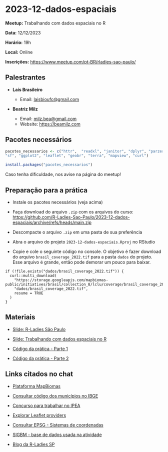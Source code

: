 # 2023-12-dados-espaciais

**Meetup:** Trabalhando com dados espaciais no R

**Data:** 12/12/2023

**Horário:** 19h

**Local:** Online

**Inscrições:** <https://www.meetup.com/pt-BR/rladies-sao-paulo/>

## Palestrantes

-   **Laís Brasileiro**

    -   Email: [laisbioufc\@gmail.com](mailto:laisbioufc@gmail.com)

-   **Beatriz Milz**

    -   Email: [milz.bea\@gmail.com](mailto:milz.bea@gmail.com)
    -   Website: <https://beamilz.com>


## Pacotes necessários

``` r
pacotes_necessarios <- c("httr",  "readxl", "janitor", "dplyr", "parzer", "glue",
"sf", "ggplot2", "leaflet", "geobr", "terra", "mapview", "curl")

install.packages("pacotes_necessarios")
```

Caso tenha dificuldade, nos avise na página do meetup!


## Preparação para a prática

- Instale os pacotes necessários (veja acima)

- Faça download do arquivo `.zip` com os arquivos do curso: <https://github.com/R-Ladies-Sao-Paulo/2023-12-dados-espaciais/archive/refs/heads/main.zip>

- Descompacte o arquivo `.zip` em uma pasta de sua preferência

- Abra o arquivo do projeto `2023-12-dados-espaciais.Rproj` no RStudio

- Copie e cole o seguinte código no console. O objetivo é fazer download do arquivo `brasil_coverage_2022.tif` para a pasta `dados` do projeto. Esse arquivo é grande, então pode demorar um pouco para baixar.

```{r}
if (!file.exists("dados/brasil_coverage_2022.tif")) {
  curl::multi_download(
    "https://storage.googleapis.com/mapbiomas-public/initiatives/brasil/collection_8/lclu/coverage/brasil_coverage_2022.tif",
    "dados/brasil_coverage_2022.tif",
    resume = TRUE
  )
}
```


## Materiais

-   [Slide: R-Ladies São Paulo](https://r-ladies-sao-paulo.github.io/2023-12-dados-espaciais/slides/slide-rladies-sp.html)

-   [Slide: Trabalhando com dados espaciais no R](https://r-ladies-sao-paulo.github.io/2023-12-dados-espaciais/slides/)

-   [Código da prática - Parte 1](https://github.com/R-Ladies-Sao-Paulo/2023-12-dados-espaciais/blob/main/praticas/pratica-parte-1.R)

-   [Código da prática - Parte 2](https://github.com/R-Ladies-Sao-Paulo/2023-12-dados-espaciais/blob/main/praticas/pratica-parte-2.R)


## Links citados no chat

- [Plataforma MapBiomas](https://plataforma.brasil.mapbiomas.org/)

- [Consultar código dos municípios no IBGE](https://www.ibge.gov.br/explica/codigos-dos-municipios.php)

- [Concurso para trabalhar no IPEA](https://www.ipea.gov.br/concurso)

- [Explorar Leaflet providers](https://leaflet-extras.github.io/leaflet-providers/preview/)

- [Consultar EPSG - Sistemas de coordenadas](https://epsg.io/4326)

- [SIGBM - base de dados usada na atividade](https://app.anm.gov.br/SIGBM/Publico/ClassificacaoNacionalDaBarragem)

- [Blog da R-Ladies SP](https://rladies-sp.org/posts/2023-12-um-ano-blog/)